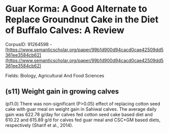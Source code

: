 # Guar Korma: A Good Alternate to Replace Groundnut Cake in the Diet of Buffalo Calves: A Review

CorpusID: 91264598 - [https://www.semanticscholar.org/paper/99b1d900d94cacd0cae42509dd5361ee3584cb62](https://www.semanticscholar.org/paper/99b1d900d94cacd0cae42509dd5361ee3584cb62)

Fields: Biology, Agricultural And Food Sciences

## (s11) Weight gain in growing calves
(p11.0) There was non-significant (P>0.05) effect of replacing cotton seed cake with guar meal on weight gain in Sahiwal calves. The average daily gain was 622.78 g/day for calves fed cotton seed cake based diet and 610.22 and 615.89 g/d for calves fed guar meal and CSC+GM based diets, respectively (Sharif et al., 2014).
